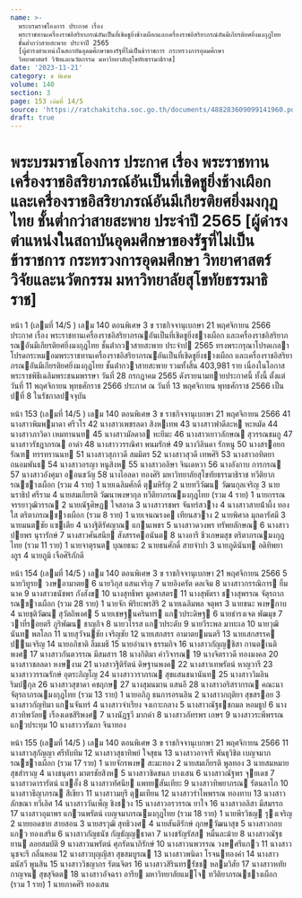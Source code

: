 ```yaml
---
name: >-
  พระบรมราชโองการ ประกาศ เรื่อง
  พระราชทานเครื่องราชอิสริยาภรณ์อันเป็นที่เชิดชูยิ่งช้างเผือกและเครื่องราชอิสริยาภรณ์อันมีเกียรติยศยิ่งมงกุฎไทย
  ชั้นต่ำกว่าสายสะพาย ประจำปี 2565
  [ผู้ดำรงตำแหน่งในสถาบันอุดมศึกษาของรัฐที่ไม่เป็นข้าราชการ กระทรวงการอุดมศึกษา
  วิทยาศาสตร์ วิจัยและนวัตกรรม มหาวิทยาลัยสุโขทัยธรรมาธิราช]
date: '2023-11-21'
category: ข พิเศษ
volume: 140
section: 3
page: 153 เล่มที่ 14/5
source: 'https://ratchakitcha.soc.go.th/documents/488283609099141960.pdf'
draft: true
---
```


# พระบรมราชโองการ ประกาศ เรื่อง พระราชทานเครื่องราชอิสริยาภรณ์อันเป็นที่เชิดชูยิ่งช้างเผือกและเครื่องราชอิสริยาภรณ์อันมีเกียรติยศยิ่งมงกุฎไทย ชั้นต่ำกว่าสายสะพาย ประจำปี 2565 [ผู้ดำรงตำแหน่งในสถาบันอุดมศึกษาของรัฐที่ไม่เป็นข้าราชการ กระทรวงการอุดมศึกษา วิทยาศาสตร์ วิจัยและนวัตกรรม มหาวิทยาลัยสุโขทัยธรรมาธิราช]

หน้า 1 (เลมที่ 14/5 ) เลม 140 ตอนพิเศษ 3 ข ราชกิจจานุเบกษา 21 พฤศจิกายน 2566 ประกาศ เรื่อง พระราชทานเครื่องราชอิสริยาภรณอันเป็นที่เชิดชูยิ่งชางเผือก และเครื่องราชอิสริยาภรณอันมีเกียรติยศยิ่งมงกุฎไทย ชั้นต่ํากวาสายสะพาย ประจําป 2565 ทรงพระกรุณาโปรดเกลาโปรดกระหมอมพระราชทานเครื่องราชอิสริยาภรณอันเป็นที่เชิดชูยิ่งชางเผือก และเครื่องราชอิสริยาภรณอันมีเกียรติยศยิ่งมงกุฎไทย ชั้นต่ํากวาสายสะพาย รวมทั้งสิ้น 403,981 ราย เนื่องในโอกาสพระราชพิธีเฉลิมพระชนมพรรษา วันที่ 28 กรกฎาคม 2565 ดังรายนามทายประกาศนี้ ทั้งนี้ ตั้งแต่วันที่ 11 พฤศจิกายน พุทธศักราช 2566 ประกาศ ณ วันที่ 13 พฤศจิกายน พุทธศักราช 2566 เป็นปที่ 8 ในรัชกาลปจจุบัน

หน้า 153 (เลมที่ 14/5 ) เลม 140 ตอนพิเศษ 3 ข ราชกิจจานุเบกษา 21 พฤศจิกายน 2566 41 นางสาวพิมพมาดา ศรีวโร 42 นางสาวเพชรลดา สิงหเทพ 43 นางสาวฟาดีละห หะหมัด 44 นางสาวภาวิดา เหมทานนท 45 นางสาวมัลดาอ หะยีมะ 46 นางสาวเยาวลักษณ สุวรรณชมภู 47 นางสาวรัชฎาภรณ อาดํา 48 นางสาววรรณิศา พนมรักษ์ 49 นางวิลินดา รักหนู 50 นางสรอยกรัณฑ ทรรทรานนท 51 นางสาวสุภาวดี สมมิตร 52 นางสาวสุวดี เทพศิริ 53 นางสาวอทิตยา ถนอมพันธ 54 นางสาวอรญา หนูสิงห 55 นางสาวอลิษา จินเดหวา 56 นางอังกาบ การกรณ 57 นางสาวอังศุมา ออนขวัญ 58 นางไอลดา ทองศิริ มหาวิทยาลัยสุโขทัยธรรมาธิราช ทวีติยาภรณชางเผือก (รวม 4 ราย) 1 นายเฉลิมศักดิ์ ตุมหิรัญ 2 นายทวีวัฒน วัฒนกุลเจริญ 3 นายนราธิป ศรีราม 4 นายสมเกียรติ วัฒนาพงษากุล ทวีติยาภรณมงกุฎไทย (รวม 4 ราย) 1 นายกรรณ จรรยาวุฒิวรรณ 2 นายณัฐศิษฏ ใจสอาด 3 นางสาวรชพร จันทร์สวาง 4 นางสาวสายน้ําผึ้ง ทองใส ตริตาภรณชางเผือก (รวม 8 ราย) 1 นายเจนณรงค เทียนสวาง 2 นายพิศาล มุกดารัศมี 3 นายมนตชัย แซเตีย 4 นางฐิติรัศญาณ แกนเพชร 5 นางสาวดวงพร ทรัพยลักษณ 6 นางสาวปยพร นุรารักษ์ 7 นางสาวศันสนีย สังสรรคอนันต 8 นางอารี ชีวเกษมสุข ตริตาภรณมงกุฎไทย (รวม 11 ราย) 1 นายจาตุรนต บุณยธนะ 2 นายธนศักดิ์ สายจําปา 3 นายภูดินันท อดิทิพยางกูร 4 นายภูมิ เจือศิริภักดี

หน้า 154 (เลมที่ 14/5 ) เลม 140 ตอนพิเศษ 3 ข ราชกิจจานุเบกษา 21 พฤศจิกายน 2566 5 นายวิทูรย วงษอามาตย 6 นายวิภุส แสนเจริญ 7 นายอิงครัต ดลเจิม 8 นางสาวกรรณิการ ยิ้มนาค 9 นางสาวธนัชพร กังสังข 10 นางสุทธีพร มูลศาสตร 11 นางสุพัตรา ชางสุพรรณ จัตุรถาภรณชางเผือก (รวม 28 ราย) 1 นายจัก พิริยะพรสิริ 2 นายเฉลิมพล จตุพร 3 นายชนะ พงษกาบ 4 นายชุติวัฒน สุวัตถิพงศ 5 นายเชษฐนครินทร แกวประดิษฐ 6 นายธํารงเจต พัฒมุข 7 วาที่รอยตรี ภูริพัฒน ชาญกิจ 8 นายวโรรส แกวประดับ 9 นายวีระพล มาทะเล 10 นายวุฒินันท พลโลก 11 นายสุวัจนชัย เจริญชัย 12 นายเสกสรร อามาตยมนตรี 13 นายเสกสรรค ปนเจริญ 14 นายอภิชาติ ลิ้มเมธี 15 นายอํานาจ ธรรมกิจ 16 นางสาวกัญญชิสา กานตเนติพงศ 17 นางสาวกันตวรรณ มีสมสาร 18 นางกิติมา คําวิจารณ 19 นางจิตราวดี ทองมงคล 20 นางสาวชลลดา หงษงาม 21 นางสาวฐิติรัตน์ ดิษฐานพงค 22 นางสาวเทพรัตน์ หาญวารี 23 นางสาววรรณรักษ์ อุตระภิญโญ 24 นางสาววราภรณ สุขแสนชนานันท 25 นางสาววิมลิน ริมปกุล 26 นางสาวสุชาดา คชฤกษ 27 นางสุมนมาน แสนอี 28 นางสาวอริสรากรณ คณะนา จัตุรถาภรณมงกุฎไทย (รวม 13 ราย) 1 นายอภิภู ธนการอรนลิน 2 นางสาวกฤติยา สุขสรอย 3 นางสาวกัญทิมา แกนจันทร์ 4 นางสาวจําเรียง จงเกาะกลาง 5 นางสาวณัฐธชกมล หอมธูป 6 นางสาวทิพวัลย เรืองเดชสิริพงศ 7 นางนัฏฐวี มากดํา 8 นางสาวภัทรพร เกษร 9 นางสาวระพีพรรณ แกวประทุม 10 นางสาววรัมภา จินาทอง

หน้า 155 (เลมที่ 14/5 ) เลม 140 ตอนพิเศษ 3 ข ราชกิจจานุเบกษา 21 พฤศจิกายน 2566 11 นางสาวสุกัญญา ศรีทับทิม 12 นางสาวสุธาทิพย์ ใจสุธน 13 นางสาวอาจารี พันธุวิชิต เบญจมาภรณชางเผือก (รวม 17 ราย) 1 นายจักรพงษ สะมะทอง 2 นายสมเกียรติ พูลทอง 3 นายสมหมาย สุขสําราญ 4 นางชนุตรา มาตรชัยสิงห 5 นางสาวชิดชนก บางเสน 6 นางสาวณัฐพร จุยเดช 7 นางสาวดารารัตน์ แซอั๊ง 8 นางสาวทัศนีย แพทยสันเทียะ 9 นางสาวทิพยาภรณ รัตนลาโภ 10 นางสาวธีญาภรณ สีเขียว 11 นางสาวมยุรี ตุมเทียน 12 นางสาวรําไพพรรณ ทองทาบ 13 นางสาวลักขณา ทวีเลิศ 14 นางสาววันเพ็ญ ชิงชวง 15 นางสาวอรวรรณ ยาใจ 16 นางสาวอลิสา มีสมรรถ 17 นางสาวอุมาพร แกวนพรัตน์ เบญจมาภรณมงกุฎไทย (รวม 18 ราย) 1 นายพีรวิชญ รุงเจริญ 2 นายยอดชาย สายสอน 3 นายสรวุฒิ สุทธิวงศ 4 นายสันติรักษ์ ฤกษวัฒนาสุข 5 นางสาวกอบแกว ทองเสริม 6 นางสาวกัญธนัช กัญธัญญธาดา 7 นางชรัญรัสส หมื่นละม้าย 8 นางสาวณัฐธยาน ลอยสมบัติ 9 นางสาวนพรัตน์ ศุภรัตนาภิรักษ์ 10 นางสาวนพวรรณ วงษศรีแกว 11 นางสาวนุชจะรี กลิ่นหอม 12 นางสาวบุญญิสา สุขสมบูรณ 13 นางสาวพนิดา โรจนทองคํา 14 นางสาวมนัสวี พูนสิน 15 นางสาววิชญาภร รัตนจิตร 16 นางสาวสิรินทรรัชช หลมวิสัย 17 นางสาวหทัยกาญจน สุขสุจิตต 18 นางสาวอัจฉรา อารีย มหาวิทยาลัยแมโจ ทวีติยาภรณชางเผือก (รวม 1 ราย) 1 นายภาคศิริ ทองเสน
